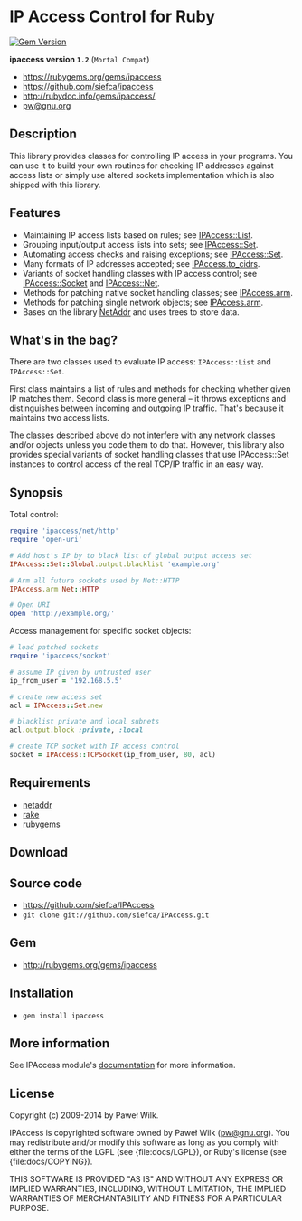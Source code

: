 # IP Access Control for Ruby

[![Gem Version](https://badge.fury.io/rb/ipaccess.png)](http://badge.fury.io/rb/ipaccess)

**ipaccess version `1.2`** (`Mortal Compat`)

* https://rubygems.org/gems/ipaccess
* https://github.com/siefca/ipaccess
* http://rubydoc.info/gems/ipaccess/
* pw@gnu.org

## Description

This library provides classes for controlling IP access
in your programs. You can use it to build your own
routines for checking IP addresses against access lists
or simply use altered sockets implementation which is also
shipped with this library.

## Features

* Maintaining IP access lists based on rules; see [IPAccess::List](http://rubydoc.info/gems/ipaccess/IPAccess/List).
* Grouping input/output access lists into sets; see [IPAccess::Set](http://rubydoc.info/gems/ipaccess/IPAccess/Set).
* Automating access checks and raising exceptions; see [IPAccess::Set](http://rubydoc.info/gems/ipaccess/IPAccess/Set#check_in).
* Many formats of IP addresses accepted; see [IPAccess.to_cidrs](http://rubydoc.info/gems/ipaccess/IPAccess#to_cidrs-class_method).
* Variants of socket handling classes with IP access control; see [IPAccess::Socket](http://rubydoc.info/gems/ipaccess/IPAccess/Socket) and [IPAccess::Net](http://rubydoc.info/gems/ipaccess/IPAccess/Net).
* Methods for patching native socket handling classes; see [IPAccess.arm](http://rubydoc.info/gems/ipaccess/IPAccess#arm-class_method).
* Methods for patching single network objects; see [IPAccess.arm](http://rubydoc.info/gems/ipaccess/IPAccess#arm-class_method).
* Bases on the library [NetAddr](http://netaddr.rubyforge.org/) and uses trees to store data.

## What's in the bag?

There are two classes used to evaluate IP access:
`IPAccess::List` and `IPAccess::Set`.

First class maintains a list of rules and methods for checking whether
given IP matches them. Second class is more general – it throws exceptions and distinguishes between
incoming and outgoing IP traffic. That's because it maintains two access lists.

The classes described above do not interfere with any network classes and/or objects unless
you code them to do that. However, this library also provides special variants of socket handling
classes that use IPAccess::Set instances to control access of the real TCP/IP traffic in an easy way.

## Synopsis

Total control:

```ruby
require 'ipaccess/net/http'
require 'open-uri'

# Add host's IP by to black list of global output access set
IPAccess::Set::Global.output.blacklist 'example.org'

# Arm all future sockets used by Net::HTTP
IPAccess.arm Net::HTTP

# Open URI
open 'http://example.org/'
```

Access management for specific socket objects:

```ruby
# load patched sockets
require 'ipaccess/socket'

# assume IP given by untrusted user
ip_from_user = '192.168.5.5'

# create new access set
acl = IPAccess::Set.new

# blacklist private and local subnets
acl.output.block :private, :local

# create TCP socket with IP access control
socket = IPAccess::TCPSocket(ip_from_user, 80, acl)
```

## Requirements

* [netaddr](http://netaddr.rubyforge.org/)
* [rake](http://rake.rubyforge.org/)
* [rubygems](http://docs.rubygems.org/)

## Download

## Source code

* https://github.com/siefca/IPAccess
* `git clone git://github.com/siefca/IPAccess.git`

## Gem

* http://rubygems.org/gems/ipaccess

## Installation

* `gem install ipaccess`

## More information

See IPAccess module's [documentation](http://rubydoc.info/gems/ipaccess/) for more information.

## License

Copyright (c) 2009-2014 by Paweł Wilk.

IPAccess is copyrighted software owned by Paweł Wilk (pw@gnu.org).
You may redistribute and/or modify this software as long as you
comply with either the terms of the LGPL (see {file:docs/LGPL}),
or Ruby's license (see {file:docs/COPYING}).

THIS SOFTWARE IS PROVIDED "AS IS" AND WITHOUT ANY EXPRESS
OR IMPLIED WARRANTIES, INCLUDING, WITHOUT LIMITATION,
THE IMPLIED WARRANTIES OF MERCHANTABILITY AND FITNESS
FOR A PARTICULAR PURPOSE.

